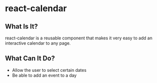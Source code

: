 # react-calendar

## What Is It? 

react-calendar is a reusable component that makes it very easy to add an interactive calendar to any page.

## What Can It Do?

- Allow the user to select certain dates
- Be able to add an event to a day
